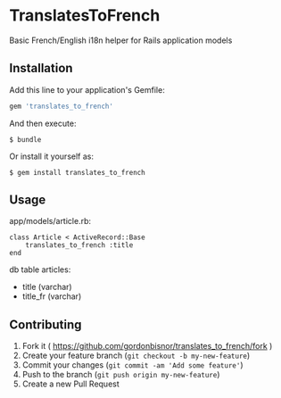 # TranslatesToFrench

Basic French/English i18n helper for Rails application models

## Installation

Add this line to your application's Gemfile:

```ruby
gem 'translates_to_french'
```

And then execute:

    $ bundle

Or install it yourself as:

    $ gem install translates_to_french

## Usage

app/models/article.rb:

    class Article < ActiveRecord::Base
    	translates_to_french :title
    end

db table articles: 

- title (varchar)
- title_fr (varchar)

## Contributing

1. Fork it ( https://github.com/gordonbisnor/translates_to_french/fork )
2. Create your feature branch (`git checkout -b my-new-feature`)
3. Commit your changes (`git commit -am 'Add some feature'`)
4. Push to the branch (`git push origin my-new-feature`)
5. Create a new Pull Request
